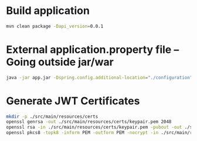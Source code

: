 
# Build application
```bash
mvn clean package -Dapi_version=0.0.1
```

# External application.property file – Going outside jar/war
```bash
java -jar app.jar -Dspring.config.additional-location="./configuration"
```

# Generate JWT Certificates
```bash
mkdir -p ./src/main/resources/certs
openssl genrsa -out ./src/main/resources/certs/keypair.pem 2048
openssl rsa -in ./src/main/resources/certs/keypair.pem -pubout -out ./src/main/resources/certs/public.pem
openssl pkcs8 -topk8 -inform PEM -outform PEM -nocrypt -in ./src/main/resources/certs/keypair.pem -out ./src/main/resources/certs/private.pem
```

